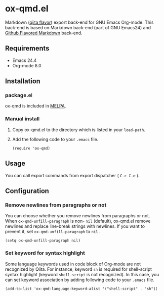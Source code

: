 

# ox-qmd.el

Markdown ([qiita flavor](http://qiita.com/Qiita/items/c686397e4a0f4f11683d)) export back-end for GNU Emacs Org-mode.
This back-end is based on Markdown back-end (part of GNU Emacs24)
and [Github Flavored Markdown](http://github.com/larstvei/ox-gfm) back-end.

## Requirements

-   Emacs 24.4
-   Org-mode 8.0

## Installation

### package.el

ox-qmd is included in [MELPA](https://melpa.org/).

### Manual install

1.  Copy ox-qmd.el to the directory which is listed in your `load-path`.
2.  Add the following code to your `.emacs` file.

    ```emacs-lisp
    (require 'ox-qmd)
    ```

## Usage

You can call export commands from export dispatcher ( `C-c C-e` ).

## Configuration

### Remove newlines from paragraphs or not

You can choose whether you remove newlines from paragraphs or not.
When `ox-qmd-unfill-paragraph` is non- `nil` (default),
ox-qmd.el remove newlines and replace line-break strings with newlines.
If you want to prevent it, set `ox-qmd-unfill-paragraph` to `nil` .

```emacs-lisp
(setq ox-qmd-unfill-paragraph nil)
```

### Set keyword for syntax highlight

Some language keywords used in code block of Org-mode
are not recognized by Qiita.
For instance, keyword `sh` is required for shell-script
syntax highlight (keyword `shell-script` is not recognized).
In this case, you can set keyword association
by adding following code to your `.emacs` file.

```emacs-lisp
(add-to-list 'ox-qmd-language-keyword-alist '("shell-script" . "sh"))
```
